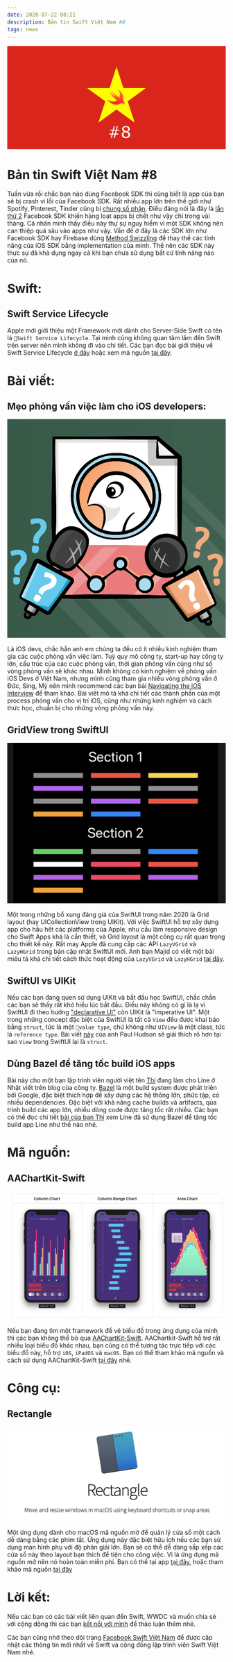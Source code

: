 ```yaml
---
date: 2020-07-22 08:21
description: Bản tin Swift Việt Nam #8
tags: news
---
```


![8](https://raw.githubusercontent.com/SwiftVietnam/SwiftVietnam/master/Output/Images/swiftvietnam/8/swiftvietnam_8.png)

# Bản tin Swift Việt Nam #8

Tuần vừa rồi chắc bạn nào dùng Facebook SDK thì cũng biết là app của bạn sẽ bị crash vì lỗi của Facebook SDK. Rất nhiều app lớn trên thế giới như Spotify, Pinterest, Tinder cũng bị [chung số phận](https://www.theverge.com/2020/7/10/21319784/ios-apps-crashing-spotify-tiktok-pinterest-tinder-facebook-sdk-certification-issue). Điều đáng nói là đây là [lần thứ 2](https://www.theverge.com/2020/5/6/21250023/facebook-sdk-login-spotify-tinder-tiktok-ios-iphone-crash) Facebook SDK khiến hàng loạt apps bị chết như vậy chỉ trong vài tháng. Cá nhân mình thấy điều này thự sự nguy hiểm vì một SDK không nên can thiệp quá sâu vào apps như vậy. Vấn đề ở đây là các SDK lớn như Facebook SDK hay Firebase dùng [Method Swizzling](https://nshipster.com/method-swizzling/) để thay thế các tính năng của iOS SDK bằng implementation của mình. Thế nên các SDK này thực sự đã khả dụng ngay cả khi bạn chưa sử dụng bất cứ tính năng nào của nó.

# Swift:

## Swift Service Lifecycle

Apple mới giới thiệu một Framework mới dành cho Server-Side Swift có tên là `Swift Service Lifecycle`. Tại mình cũng không quan tâm lắm đến Swift trên server nên mình không đi vào chi tiết. Các bạn đọc bài giới thiệu về Swift Service Lifecycle [ở đây](https://swift.org/blog/swift-service-lifecycle/) hoặc xem mã nguồn [tại đây](https://github.com/swift-server/swift-service-lifecycle).

# Bài viết:

## Mẹo phỏng vấn việc làm cho iOS developers:

![8](https://raw.githubusercontent.com/SwiftVietnam/SwiftVietnam/master/Output/Images/swiftvietnam/8/interview.png)

Là iOS devs, chắc hẳn anh em chúng ta đều có ít nhiều kinh nghiệm tham gia các cuộc phỏng vấn việc làm. Tuỳ quy mô công ty, start-up hay công ty lớn, cấu trúc của các cuộc phỏng vấn, thời gian phỏng vấn cũng như số vòng phỏng vấn sẽ khác nhau. Mình không có kinh nghiệm về phỏng vấn iOS Devs ở Việt Nam, nhưng mình cũng tham gia nhiều vòng phỏng vấn ở Đức, Sing, Mỹ nên mình recommend các bạn bài [Navigating the iOS Interview](https://www.raywenderlich.com/10625296-navigating-the-ios-interview) để tham khảo. Bài viết mô tả khá chi tiết các thành phần của một process phỏng vấn cho vị trí iOS, cũng như những kinh nghiệm và cách thức học, chuẩn bị cho những vòng phỏng vấn này.

## GridView trong SwiftUI

![8](https://raw.githubusercontent.com/SwiftVietnam/SwiftVietnam/master/Output/Images/swiftvietnam/8/gridview.png)

Một trong những bổ xung đáng giá của SwiftUI trong năm 2020 là Grid layout (hay UICollectionView trong UIKit). Với việc SwiftUI hỗ trợ xây dựng app cho hầu hết các platforms của Apple, nhu cầu làm responsive design cho Swift Apps khá là cần thiết, và Grid layout là một công cụ rất quan trọng cho thiết kế này. Rất may Apple đã cung cấp các API `LazyVGrid` và `LazyHGrid` trong bản cập nhật SwiftUI mới. Anh bạn Majid có viết một bài miêu tả khá chi tiết cách thức hoạt động của `LazyVGrid` và `LazyHGrid` [tại đây](https://swiftwithmajid.com/2020/07/08/mastering-grids-in-swiftui/).

## SwiftUI vs UIKit

Nếu các bạn đang quen sử dụng UIKit và bắt đầu học SwiftUI, chắc chắn các bạn sẽ thấy rất khó hiểu lúc bắt đầu. Điều này không có gì là lạ vì SwiftUI đi theo hướng ["declarative UI"](https://developer.apple.com/xcode/swiftui/) còn UIKit là "imperative UI". Một trong những concept đặc biệt của SwiftUI là tất cả `View` đều được khai báo bằng `struct`, tức là một `value type`, chứ không như `UIView` là một class, tức là `reference type`. Bài viết [này](https://www.hackingwithswift.com/books/ios-swiftui/why-does-swiftui-use-structs-for-views) của anh Paul Hudson sẽ giải thích rõ hơn tại sao `View` trong SwiftUI lại là `struct`.

## Dùng Bazel để tăng tốc build iOS apps

Bài này cho một bạn lập trình viên người việt tên [Thi](https://twitter.com/thi_dt) đang làm cho Line ở Nhật viết trên blog của công ty. [Bazel](https://bazel.build/) là một build system được phát triên bởi Google, đặc biệt thích hợp để xây dựng các hệ thông lớn, phức tập, có nhiều dependencies. Đặc biệt với khả năng cache builds và artifacts, qúa trình build các app lớn, nhiều dòng code được tăng tốc rất nhiều. Các bạn có thể đọc chi tiết [bài của bạn Thi](https://engineering.linecorp.com/en/blog/improving-build-performance-line-ios-bazel/) xem Line đã sử dụng Bazel để tăng tốc build app Line như thế nào nhé.

# Mã nguồn:

## AAChartKit-Swift

![8](https://raw.githubusercontent.com/SwiftVietnam/SwiftVietnam/master/Output/Images/swiftvietnam/8/aachartkit.png)

Nếu bạn đang tìm một framework để vẽ biểu đồ trong ứng dụng của mình thì các bạn không thể bỏ qua [AAChartKit-Swift](https://github.com/AAChartModel/AAChartKit-Swift). AAChartkit-Swift hỗ trợ rất nhiều loại biểu đồ khác nhau, bạn cũng có thể tương tác trực tiếp với các biểu đồ này, hỗ trợ `iOS`, `iPadOS` và `macOS`. Bạn có thể tham khảo mã nguồn và cách sử dụng AAChartKit-Swift [tại đây](https://github.com/AAChartModel/AAChartKit-Swift) nhé.

# Công cụ:

## Rectangle

![8](https://raw.githubusercontent.com/SwiftVietnam/SwiftVietnam/master/Output/Images/swiftvietnam/8/rectangle.png)

Một ứng dụng dành cho macOS mã nguồn mở để quản lý cửa sổ một cách dễ dàng bằng các phím tắt. Ứng dụng này đặc biệt hữu ích nếu các bạn sử dụng màn hình phụ với độ phân giải lớn. Bạn sẽ có thể dễ dàng sắp xếp các cửa sổ này theo layout bạn thích để tiện cho công việc. Vì là ứng dụng mã nguồn mở nên nó hoàn toàn miễn phí. Bạn có thể tại app [tại đây](https://rectangleapp.com/), hoặc tham khảo mã nguồn [tại đây](https://github.com/rxhanson/Rectangle)

# Lời kết:

Nếu các bạn có các bài viết liên quan đến Swift, WWDC và muốn chia sẻ với cộng động thì các bạn [kết nối với mình](https://www.facebook.com/tran.binhan) để thảo luận thêm nhé.

Các bạn cũng nhớ theo dõi trang [Facebook Swift Việt Nam](https://www.facebook.com/Swift-Vi%E1%BB%87t-Nam-396835394265318) để được cập nhật các thông tin mới nhất về Swift và cộng đồng lập trình viên Swift Việt Nam nhé.